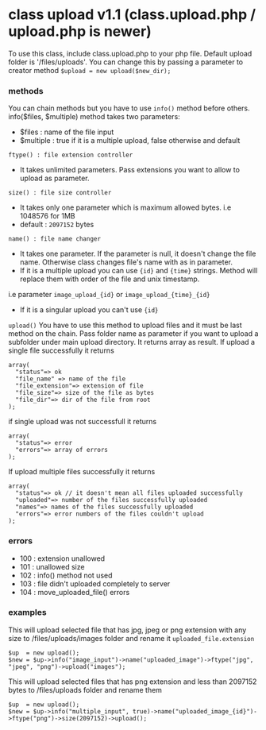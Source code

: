 # class upload v1.1 (class.upload.php / upload.php is newer)

To use this class, include class.upload.php to your php file. Default upload folder is '/files/uploads'. You can change this by passing a parameter to creator method ```$upload = new upload($new_dir);```

### methods

You can chain methods but you have to use `info()` method before others. 
info($files, $multiple) method takes two parameters:
- $files    : name of the file input
- $multiple : true if it is a multiple upload, false otherwise and default 

`ftype() : file extension controller`
- It takes unlimited parameters. Pass extensions you want to allow to upload as parameter.

`size() : file size controller`
- It takes only one parameter which is maximum allowed bytes. i.e 1048576 for 1MB
- default : `2097152` bytes

`name() : file name changer`
- It takes one parameter. If the parameter is null, it doesn't change the file name. Otherwise class changes file's name with as in parameter.
- If it is a multiple upload you can use `{id}` and `{time}` strings. Method will replace them with order of the file and unix timestamp. 

i.e parameter `image_upload_{id}` or `image_upload_{time}_{id}`

- If it is a singular upload you can't use `{id}`

`upload()`
You have to use this method to upload files and it must be last method on the chain.
Pass folder name as parameter if you want to upload a subfolder under main upload directory.
It returns array as result. If upload a single file successfully it returns

    array(
      "status"=> ok
      "file_name" => name of the file
      "file_extension"=> extension of file
      "file_size"=> size of the file as bytes
      "file_dir"=> dir of the file from root
    );
    
if single upload was not successfull it returns

    array(
      "status"=> error
      "errors"=> array of errors
    );

If upload multiple files successfully it returns

    array(
      "status"=> ok // it doesn't mean all files uploaded successfully
      "uploaded"=> number of the files successfully uploaded 
      "names"=> names of the files successfully uploaded
      "errors"=> error numbers of the files couldn't upload
    );
    
### errors
- 100 : extension unallowed
- 101 : unallowed size
- 102 : info() method not used
- 103 : file didn't uploaded completely to server
- 104 : move_uploaded_file() errors

### examples
This will upload selected file that has jpg, jpeg or png extension with any size to /files/uploads/images folder and rename it `uploaded_file.extension`

    $up  = new upload();
    $new = $up->info("image_input")->name("uploaded_image")->ftype("jpg", "jpeg", "png")->upload("images");

This will upload selected files that has png extension and less than 2097152 bytes to /files/uploads folder and rename them

    $up  = new upload();
    $new = $up->info("multiple_input", true)->name("uploaded_image_{id}")->ftype("png")->size(2097152)->upload();
